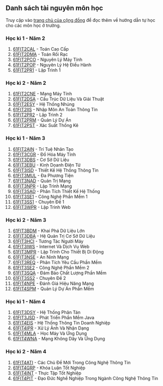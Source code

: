 ## Danh sách tài nguyên môn học

Truy cập vào [trang chủ của cộng đồng](https://fit-hanu0.github.io/) để đọc thêm về hướng dẫn tự học cho các môn học ở trường.

### Học kì 1 - Năm 2
1.  [61FIT2CAL](https://github.com/fit-hanu0/61fit2cal) - Toán Cao Cấp
2.  [61FIT2DMA](https://github.com/fit-hanu0/61fit2dma) - Toán Rối Rạc
3.  [61FIT2PCO](https://github.com/fit-hanu0/61fit2pco) - Nguyên Lý Máy Tính
4.  [61FIT2POP](https://github.com/fit-hanu0/61fit2pop) - Nguyên Lý Hệ Điều Hành
5.  [61FIT2PR1](https://github.com/fit-hanu0/61fit2pr1) - Lập Trình 1

### Học kì 2 - Năm 2
1.  [61FIT2CNE](https://github.com/fit-hanu0/61fit2cne) - Mạng Máy Tính
2.  [61FIT2DSA](https://github.com/fit-hanu0/61fit2dsa) - Cấu Trúc Dữ Liệu Và Giải Thuật
3.  [61FIT2ESY](https://github.com/fit-hanu0/61fit2esy) - Hệ Thống Nhúng
4.  [61FIT2IIS](https://github.com/fit-hanu0/61fit2iis) - Nhập Môn An Toàn Thông Tin
5.  [61FIT2PR2](https://github.com/fit-hanu0/61fit2pr2) - Lập Trình 2
6.  [61FIT2PRM](https://github.com/fit-hanu0/61fit2prm) - Quản Lý Dự Án
7.  [61FIT2PST](https://github.com/fit-hanu0/61fit2pst) - Xác Suất Thống Kê

### Học kì 1 - Năm 3
1.  [61FIT2AIN](https://github.com/fit-hanu0/61fit2ain) - Trí Tuệ Nhân Tạo
2.  [61FIT3CGR](https://github.com/fit-hanu0/61fit3cgr) - Đồ Hóa Máy Tính
3.  [61FIT3DBS](https://github.com/fit-hanu0/61fit3dbs) - Cơ Sở Dữ Liệu
4.  [61FIT3EBU](https://github.com/fit-hanu0/61fit3ebu) - Kinh Doanh Điện Tử
5.  [61FIT3ISD](https://github.com/fit-hanu0/61fit3isd) - Thiết Kế Hệ Thống Thông Tin
6.  [61FIT3MUL](https://github.com/fit-hanu0/61fit3mul) - Đa Phương Tiện
7.  [61FIT3NAD](https://github.com/fit-hanu0/61fit3nad) - Quản Trị Mạng
8.  [61FIT3NPR](https://github.com/fit-hanu0/61fit3npr) - Lập Trình Mạng
9.  [61FIT3SAD](https://github.com/fit-hanu0/61fit3sad) - Phân Tích Thiết Kế Hệ Thống
10. [61FIT3SE1](https://github.com/fit-hanu0/61fit3se1) - Công Nghệ Phần Mềm 1
11. [61FIT3SS1](https://github.com/fit-hanu0/61fit3ss1) - Chuyên Đề 1
12. [61FIT3WPR](https://github.com/fit-hanu0/61fit3wpr) - Lập Trình Web

### Học kì 2 - Năm 3
1.  [61FIT3BDM](https://github.com/fit-hanu0/61fit3bdm) - Khai Phá Dữ Liệu Lớn
2.  [61FIT3DBA](https://github.com/fit-hanu0/61fit3dba) - Hệ Quản Trị Cơ Sở Dữ Liệu
3.  [61FIT3HCI](https://github.com/fit-hanu0/61fit3hci) - Tương Tác Người Máy
4.  [61FIT3IWS](https://github.com/fit-hanu0/61fit3iws) - Internet Và Dịch Vụ Web
5.  [61FIT3MPR](https://github.com/fit-hanu0/61fit3mpr) - Lập Trình Cho Thiết Bị Di Động
6.  [61FIT3NSE](https://github.com/fit-hanu0/61fit3nse) - An Ninh Mạng
7.  [61FIT3REQ](https://github.com/fit-hanu0/61fit3req) - Phân Tích Yêu Cầu Phần Mềm
8.  [61FIT3SE2](https://github.com/fit-hanu0/61fit3se2) - Công Nghệ Phần Mềm 2
9.  [61FIT3SQA](https://github.com/fit-hanu0/61fit3sqa) - Đảm Bảo Chất Lượng Phần Mềm
10. [61FIT3SS2](https://github.com/fit-hanu0/61fit3ss2) - Chuyên Đề 2
11. [61FIT4NPE](https://github.com/fit-hanu0/61fit4npe) - Đánh Giá Hiệu Năng Mạng
12. [61FIT4SPM](https://github.com/fit-hanu0/61fit4spm) - Quản Lý Dự Án Phần Mềm

### Học kì 1 - Năm 4
1.  [61FIT3DSY](https://github.com/fit-hanu0/61fit3dsy) - Hệ Thống Phân Tán
2.  [61FIT3JSD](https://github.com/fit-hanu0/61fit3jsd) - Phát Triển Phần Mềm Java
3.  [61FIT4EIS](https://github.com/fit-hanu0/61fit4eis) - Hệ Thống Thông Tin Doanh Nghiệp
4.  [61FIT4IPR](https://github.com/fit-hanu0/61fit4ipr) - Xử Lý Ảnh Và Nhận Dạng
5.  [61FIT4MLA](https://github.com/fit-hanu0/61fit4mla) - Học Máy Và Ứng Dụng
6.  [61FIT4WNA](https://github.com/fit-hanu0/61fit4wna) - Mạng Không Dây Và Ứng Dụng

### Học kì 2 - Năm 4
1.  [61FIT4ATI](https://github.com/fit-hanu0/61fit4ati) - Các Chủ Đề Mới Trong Công Nghệ Thông Tin
2.  [61FIT4GRP](https://github.com/fit-hanu0/61fit4grp) - Khóa Luận Tốt Nghiệp
3.  [61FIT4INT](https://github.com/fit-hanu0/61fit4int) - Thực Tập Tốt Nghiệp
4.  [61FIT4PIT](https://github.com/fit-hanu0/61fit4pit) - Đạo Đức Nghề Nghiệp Trong Ngành Công Nghệ Thông Tin
